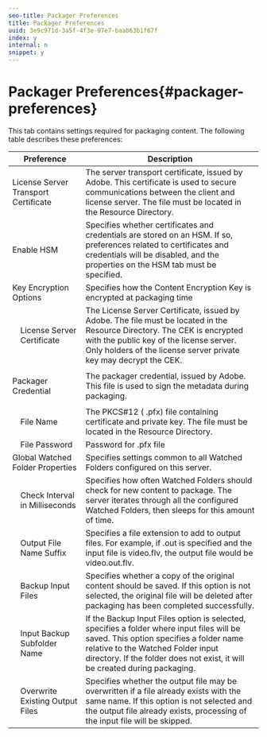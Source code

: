 ```yaml
---
seo-title: Packager Preferences
title: Packager Preferences
uuid: 3e9c971d-3a5f-4f3e-97e7-baab63b1f67f
index: y
internal: n
snippet: y
---
```


# Packager Preferences{#packager-preferences}

This tab contains settings required for packaging content. The following table describes these preferences: 

<table frame="all" colsep="1" rowsep="1" class="+ topic/table adobe-d/table " id="table_vw3_rcz_n4"> 
 <thead class="- topic/thead "> 
  <tr rowsep="1" class="- topic/row "> 
   <th class="- topic/entry entry" colspan="2"> Preference </th> 
   <th colname="3" class="- topic/entry entry"> Description </th> 
  </tr> 
 </thead>
 <tbody class="- topic/tbody "> 
  <tr rowsep="1" class="- topic/row "> 
   <td class="- topic/entry " colspan="2"> License Server Transport Certificate </td> 
   <td colname="3" class="- topic/entry "> The server transport certificate, issued by Adobe. This certificate is used to secure communications between the client and license server. The file must be located in the Resource Directory. </td> 
  </tr> 
  <tr rowsep="1" class="- topic/row "> 
   <td class="- topic/entry " colspan="2"> Enable HSM </td> 
   <td colname="3" class="- topic/entry "> Specifies whether certificates and credentials are stored on an HSM. If so, preferences related to certificates and credentials will be disabled, and the properties on the HSM tab must be specified. </td> 
  </tr> 
  <tr rowsep="1" class="- topic/row "> 
   <td class="- topic/entry " colspan="2"> Key Encryption Options </td> 
   <td colname="3" class="- topic/entry "> Specifies how the Content Encryption Key is encrypted at packaging time </td> 
  </tr> 
  <tr rowsep="1" class="- topic/row "> 
   <td colname="1" class="- topic/entry "></td> 
   <td colname="2" class="- topic/entry "> License Server Certificate </td> 
   <td colname="3" class="- topic/entry "> The License Server Certificate, issued by Adobe. The file must be located in the Resource Directory. The CEK is encrypted with the public key of the license server. Only holders of the license server private key may decrypt the CEK. </td> 
  </tr> 
  <tr rowsep="1" class="- topic/row "> 
   <td class="- topic/entry " colspan="2"> <p class="- topic/p ">Packager Credential </p> </td> 
   <td colname="3" class="- topic/entry "> The packager credential, issued by Adobe. This file is used to sign the metadata during packaging. </td> 
  </tr> 
  <tr rowsep="1" class="- topic/row "> 
   <td colname="1" class="- topic/entry "></td> 
   <td colname="2" class="- topic/entry "> File Name </td> 
   <td colname="3" class="- topic/entry ">The PKCS#12 (<span class="filepath"> .pfx</span>) file containing certificate and private key. The file must be located in the <span class="filepath"> Resource</span> Directory. </td> 
  </tr> 
  <tr rowsep="1" class="- topic/row "> 
   <td colname="1" class="- topic/entry "></td> 
   <td colname="2" class="- topic/entry "> File Password </td> 
   <td colname="3" class="- topic/entry ">Password for <span class="filepath"> .pfx</span> file </td> 
  </tr> 
  <tr rowsep="1" class="- topic/row "> 
   <td class="- topic/entry " colspan="2"> Global Watched Folder Properties </td> 
   <td colname="3" class="- topic/entry "> Specifies settings common to all Watched Folders configured on this server. </td> 
  </tr> 
  <tr rowsep="1" class="- topic/row "> 
   <td colname="1" class="- topic/entry "></td> 
   <td colname="2" class="- topic/entry "> Check Interval in Milliseconds </td> 
   <td colname="3" class="- topic/entry "> Specifies how often Watched Folders should check for new content to package. The server iterates through all the configured Watched Folders, then sleeps for this amount of time. </td> 
  </tr> 
  <tr rowsep="1" class="- topic/row "> 
   <td colname="1" class="- topic/entry "></td> 
   <td colname="2" class="- topic/entry "> Output File Name Suffix </td> 
   <td colname="3" class="- topic/entry ">Specifies a file extension to add to output files. For example, if <span class="filepath"> .out</span> is specified and the input file is <span class="filepath"> video.flv</span>, the output file would be <span class="filepath"> video.out.flv</span>. </td> 
  </tr> 
  <tr rowsep="1" class="- topic/row "> 
   <td colname="1" class="- topic/entry "></td> 
   <td colname="2" class="- topic/entry "> Backup Input Files </td> 
   <td colname="3" class="- topic/entry "> Specifies whether a copy of the original content should be saved. If this option is not selected, the original file will be deleted after packaging has been completed successfully. </td> 
  </tr> 
  <tr rowsep="1" class="- topic/row "> 
   <td colname="1" class="- topic/entry "></td> 
   <td colname="2" class="- topic/entry "> Input Backup Subfolder Name </td> 
   <td colname="3" class="- topic/entry "> If the Backup Input Files option is selected, specifies a folder where input files will be saved. This option specifies a folder name relative to the Watched Folder input directory. If the folder does not exist, it will be created during packaging. </td> 
  </tr> 
  <tr rowsep="0" class="- topic/row "> 
   <td colname="1" class="- topic/entry "></td> 
   <td colname="2" class="- topic/entry "> Overwrite Existing Output Files </td> 
   <td colname="3" class="- topic/entry "> Specifies whether the output file may be overwritten if a file already exists with the same name. If this option is not selected and the output file already exists, processing of the input file will be skipped. </td> 
  </tr> 
 </tbody> 
</table>

